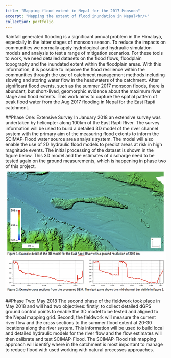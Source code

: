 ```yaml
---
title: "Mapping flood extent in Nepal for the 2017 Monsoon"
excerpt: "Mapping the extent of flood inundation in Nepal<br/>"
collection: portfolio
---
```


Rainfall generated flooding is a significant annual problem in the Himalaya, especially in the latter stages of monsoon season. To reduce the impacts on communities we normally apply hydrological and hydraulic simulation models and analysis to test a range of mitigation scenarios. For these tools to work, we need detailed datasets on the flood flows, floodplain topography and the inundated extent within the floodplain areas. With this information, it is possible to improve the flood resilience within the communities through the use of catchment management methods including slowing and storing water flow in the headwaters of the catchment. After significant flood events, such as the summer 2017 monsoon floods, there is abundant, but short-lived, geomorphic evidence about the maximum river stage and flood extents. This work aims to capture the spatial pattern of peak flood water from the Aug 2017 flooding in Nepal for the East Rapti catchment.

##Phase One: Extensive Survey
In January 2018 an extensive survey was undertaken by helicopter along 100km of the East Rapti River. The survey information will be used to build a detailed 3D model of the river channel system with the primary aim of the measuring flood extents to inform the SCIMAP-Flood water source area analysis system. The model will also enable the use of 2D hydraulic flood models to predict areas at risk in high magnitude events. The initial processing of the dataset is shown in the figure below. This 3D model and the estimates of discharge need to be tested again on the ground measurements, which is happening in phase two of this project.
<img src='/images/Screen-Shot-2018-04-10-at-15.06.41.png'>

##Phase Two: May 2018
The second phase of the fieldwork took place in May 2018 and will had two objectives: firstly, to collect detailed dGPS ground control points to enable the 3D model to be tested and aligned to the Nepal mapping grid. Second, the fieldwork will measure the current river flow and the cross sections to the summer flood extent at 20-30 locations along the river system. This information will be used to build local and detailed hydraulic models for the river flow and the flow estimates will then calibrate and test SCIMAP-Flood. The SCIMAP-Flood risk mapping approach will identify where in the catchment is most important to manage to reduce flood with used working with natural processes approaches.